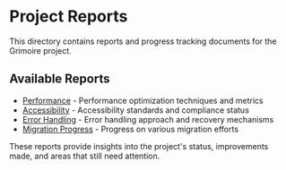 # Project Reports

This directory contains reports and progress tracking documents for the Grimoire project.

## Available Reports

- [Performance](./PERFORMANCE.md) - Performance optimization techniques and metrics
- [Accessibility](./ACCESSIBILITY.md) - Accessibility standards and compliance status
- [Error Handling](./ERROR-HANDLING.md) - Error handling approach and recovery mechanisms
- [Migration Progress](./MIGRATION-PROGRESS.md) - Progress on various migration efforts

These reports provide insights into the project's status, improvements made, and areas that still need attention. 